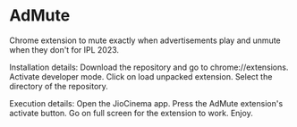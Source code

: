 # AdMute
Chrome extension to mute exactly when advertisements play and unmute when they don't for IPL 2023.

Installation details:
    Download the repository and go to chrome://extensions.
    Activate developer mode.
    Click on load unpacked extension.
    Select the directory of the repository.
    
Execution details:
    Open the JioCinema app.
    Press the AdMute extension's activate button.
    Go on full screen for the extension to work.
    Enjoy.

